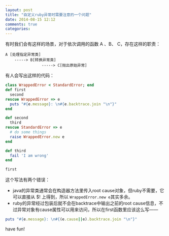 ```yaml
---
layout: post
title: "自定义ruby异常时需要注意的一个问题"
date: 2014-08-15 12:12
comments: true
categories: 
---
```


有时我们会有这样的场景，对于依次调用的函数 A 、B、 C，存在这样的职责：

```
A [处理指定异常类]
    -----> B[转换异常类] 
                -----> C[抛出原始异常]
```

有人会写出这样的代码：
```ruby
class WrappedError < StandardError; end
def first
  second
rescue WrappedError => e
  puts "#{e.message}: \n#{e.backtrace.join "\n"}"
end

def second
  third
rescue StandardError => e
  # do some things
  raise WrappedError.new e
end

def third
  fail 'I am wrong'
end

first
```

这个写法有两个错误：

* java的异常类通常会在构造器方法里传入root cause对象，但ruby不需要，它可以直接从 $! 上得到，所以 `WrappedError.new e`其实多余。
* ruby的异常经过包装后就不会在backtrace中输出之前的root cause信息，不过异常对象有cause属性可以用来访问，所以在first函数里应该这么写——

```ruby
puts "#{e.message}: \n#{(e.cause||e).backtrace.join "\n"}"
```

have fun!

